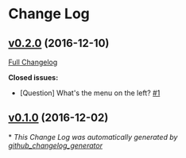 # Change Log

## [v0.2.0](https://github.com/lexcast/snowfall/tree/v0.2.0) (2016-12-10)
[Full Changelog](https://github.com/lexcast/snowfall/compare/v0.1.0...v0.2.0)

**Closed issues:**

- \[Question\] What's the menu on the left? [\#1](https://github.com/lexcast/snowfall/issues/1)

## [v0.1.0](https://github.com/lexcast/snowfall/tree/v0.1.0) (2016-12-02)


\* *This Change Log was automatically generated by [github_changelog_generator](https://github.com/skywinder/Github-Changelog-Generator)*